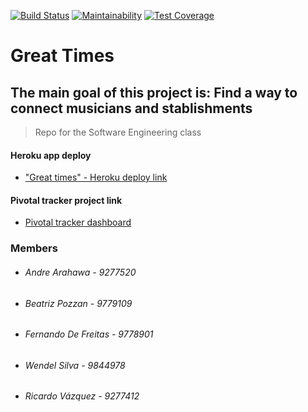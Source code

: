 [![Build Status](https://travis-ci.com/Deh410/great-times_app.svg?branch=master)](https://travis-ci.com/Deh410/great-times_app)  [![Maintainability](https://api.codeclimate.com/v1/badges/b871d486f0e8a5ed8d0b/maintainability)](https://codeclimate.com/github/Deh410/great-times_app/maintainability) [![Test Coverage](https://api.codeclimate.com/v1/badges/b871d486f0e8a5ed8d0b/test_coverage)](https://codeclimate.com/github/Deh410/great-times_app/test_coverage)

# Great Times
The main goal of this project is:
Find a way to connect musicians and stablishments
---
> Repo for the Software Engineering class

#### Heroku app deploy
* ["Great times" - Heroku deploy link](https://great-times-app.herokuapp.com/)

#### Pivotal tracker project link
* [Pivotal tracker dashboard](https://www.pivotaltracker.com/n/projects/2397596)

### Members
* ###### Andre Arahawa - 9277520
* ###### Beatriz Pozzan -  9779109
* ###### Fernando De Freitas - 9778901 
* ###### Wendel Silva - 9844978
* ###### Ricardo Vázquez - 9277412
